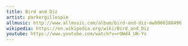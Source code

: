 ```yaml
---
title: Bird and Diz
artist: parkergillespie
allmusic: http://www.allmusic.com/album/bird-and-diz-mw0000188496
wikipedia: https://en.wikipedia.org/wiki/Bird_and_Diz
youtube: https://www.youtube.com/watch?v=rOWd4_UR-Ys
---
```

